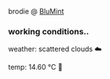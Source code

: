 brodie @ [BluMint](https://www.linkedin.com/company/blumint-io/)

<!--weather_start-->
### working conditions..

weather: scattered clouds ☁️

temp: 14.60 °C 👕

<!--weather_end-->

